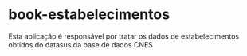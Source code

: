 # book-estabelecimentos

Esta aplicação é responsável por tratar os dados de estabelecimentos obtidos do datasus da base de dados CNES

